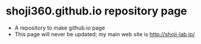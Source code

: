 # shoji360.github.io repository page

- A repository to make github.io page
 - This page will never be updated; my main web site is http://shoji-lab.jp/








